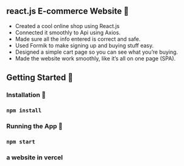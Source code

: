 ## react.js E-commerce Website 🌟

- Created a cool online shop using React.js
- Connected it smoothly to Api using Axios.
- Made sure all the info entered is correct and safe.
- Used Formik to make signing up and buying stuff easy.
- Designed a simple cart page so you can see what you’re buying.
- Made the website work smoothly, like it’s all on one page (SPA). 


## Getting Started 🚀

### Installation 🔧

### `npm install`

### Running the App 🏃

### `npm start`

### a website in vercel


